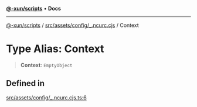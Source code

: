 [**@-xun/scripts**](../../../../../README.md) • **Docs**

***

[@-xun/scripts](../../../../../README.md) / [src/assets/config/\_.ncurc.cjs](../README.md) / Context

# Type Alias: Context

> **Context**: `EmptyObject`

## Defined in

[src/assets/config/\_.ncurc.cjs.ts:6](https://github.com/Xunnamius/xscripts/blob/59530a02df766279a72886cbc0ab5e0790db98cc/src/assets/config/_.ncurc.cjs.ts#L6)
